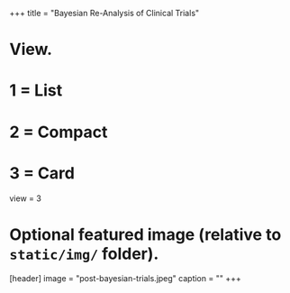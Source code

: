 +++
title = "Bayesian Re-Analysis of Clinical Trials"


# View.
#   1 = List
#   2 = Compact
#   3 = Card
view = 3

# Optional featured image (relative to `static/img/` folder).
[header]
image = "post-bayesian-trials.jpeg"
caption = ""
+++